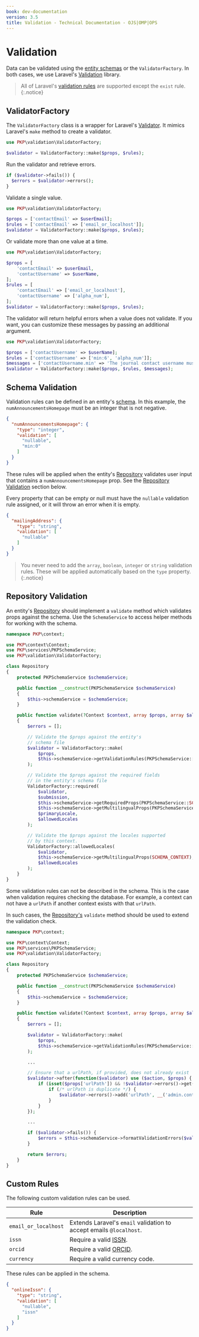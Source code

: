 ```yaml
---
book: dev-documentation
version: 3.5
title: Validation - Technical Documentation - OJS|OMP|OPS
---
```


# Validation

Data can be validated using the [entity schemas](./architecture-entities#schemas) or the `ValidatorFactory`. In both cases, we use Laravel's [Validation](https://laravel.com/docs/5.5/validation) library.

> All of Laravel's [validation rules](https://laravel.com/docs/5.5/validation#available-validation-rules) are supported except the `exist` rule.
{:.notice}

## ValidatorFactory

The `ValidatorFactory` class is a wrapper for Laravel's [Validator](https://laravel.com/docs/5.5/validation). It mimics Laravel's `make` method to create a validator.

```php
use PKP\validation\ValidatorFactory;

$validator = ValidatorFactory::make($props, $rules);
```

Run the validator and retrieve errors.

```php
if ($validator->fails()) {
  $errors = $validator->errors();
}
```

Validate a single value.

```php
use PKP\validation\ValidatorFactory;

$props = ['contactEmail' => $userEmail];
$rules = ['contactEmail' => ['email_or_localhost']];
$validator = ValidatorFactory::make($props, $rules);
```

Or validate more than one value at a time.

```php
use PKP\validation\ValidatorFactory;

$props = [
    'contactEmail' => $userEmail,
    'contactUsername' => $userName,
];
$rules = [
    'contactEmail' => ['email_or_localhost'],
    'contactUsername' => ['alpha_num'],
];
$validator = ValidatorFactory::make($props, $rules);
```

The validator will return helpful errors when a value does not validate. If you want, you can customize these messages by passing an additional argument.

```php
use PKP\validation\ValidatorFactory;

$props = ['contactUsername' => $userName];
$rules = ['contactUsername' => ['min:6', 'alpha_num']];
$messages = ['contactUsername.min' => 'The journal contact username must be at least 6 characters.'];
$validator = ValidatorFactory::make($props, $rules, $messages);
```

## Schema Validation

Validation rules can be defined in an entity's [schema](./architecture-entities#schemas). In this example, the `numAnnouncementsHomepage` must be an integer that is not negative.

```json
{
  "numAnnouncementsHomepage": {
    "type": "integer",
    "validation": [
      "nullable",
      "min:0"
    ]
  }
}
```

These rules will be applied when the entity's [Repository](./architecture-repositories) validates user input that contains a `numAnnouncementsHomepage` prop. See the [Repository Validation](#repository-validation) section below.

Every property that can be empty or null must have the `nullable` validation rule assigned, or it will throw an error when it is empty.

```json
{
  "mailingAddress": {
    "type": "string",
    "validation": [
      "nullable"
    ]
  }
}
```

> You never need to add the `array`, `boolean`, `integer` or `string` validation rules. These will be applied automatically based on the `type` property.
{:.notice}

## Repository Validation

An entity's [Repository](./architecture-repositories) should implement a `validate` method which validates props against the schema. Use the `SchemaService` to access helper methods for working with the schema.

```php
namespace PKP\context;

use PKP\context\Context;
use PKP\services\PKPSchemaService;
use PKP\validation\ValidatorFactory;

class Repository
{
    protected PKPSchemaService $schemaService;

    public function __construct(PKPSchemaService $schemaService)
    {
        $this->schemaService = $schemaService;
    }

    public function validate(?Context $context, array $props, array $allowedLocales, string $primaryLocale): array
    {
        $errors = [];

        // Validate the $props against the entity's
        // schema file
        $validator = ValidatorFactory::make(
            $props,
            $this->schemaService->getValidationRules(PKPSchemaService::SCHEMA_CONTEXT, $allowedLocales)
        );

        // Validate the $props against the required fields
        // in the entity's schema file
        ValidatorFactory::required(
            $validator,
            $submission,
            $this->schemaService->getRequiredProps(PKPSchemaService::SCHEMA_CONTEXT),
            $this->schemaService->getMultilingualProps(PKPSchemaService::SCHEMA_CONTEXT),
            $primaryLocale,
            $allowedLocales
        );

        // Validate the $props against the locales supported
        // by this context.
        ValidatorFactory::allowedLocales(
            $validator,
            $this->schemaService->getMultilingualProps(SCHEMA_CONTEXT),
            $allowedLocales
        );
    }
}
```

Some validation rules can not be described in the schema. This is the case when validation requires checking the database. For example, a context can not have a `urlPath` if another context exists with that `urlPath`.

In such cases, the [Repository's](./architecture-repositories) `validate` method should be used to extend the validation check.

```php
namespace PKP\context;

use PKP\context\Context;
use PKP\services\PKPSchemaService;
use PKP\validation\ValidatorFactory;

class Repository
{
    protected PKPSchemaService $schemaService;

    public function __construct(PKPSchemaService $schemaService)
    {
        $this->schemaService = $schemaService;
    }

    public function validate(?Context $context, array $props, array $allowedLocales, string $primaryLocale): array
    {
        $errors = [];

        $validator = ValidatorFactory::make(
            $props,
            $this->schemaService->getValidationRules(PKPSchemaService::SCHEMA_CONTEXT, $allowedLocales)
        );

        ...

        // Ensure that a urlPath, if provided, does not already exist
        $validator->after(function($validator) use ($action, $props) {
            if (isset($props['urlPath']) && !$validator->errors()->get('urlPath')) {
                if (/* urlPath is duplicate */) {
                    $validator->errors()->add('urlPath', __('admin.contexts.form.pathExists'));
                }
            }
        });

        ...

        if ($validator->fails()) {
            $errors = $this->schemaService->formatValidationErrors($validator->errors());
        }

        return $errors;
    }
}
```

## Custom Rules

The following custom validation rules can be used.

| Rule | Description |
| --- | --- |
| `email_or_localhost` | Extends Laravel's `email` validation to accept emails `@localhost`. |
| `issn` | Require a valid [ISSN](https://www.issn.org/). |
| `orcid` | Require a valid [ORCID](https://orcid.org/). |
| `currency` | Require a valid currency code. |

These rules can be applied in the schema.

```json
{
  "onlineIssn": {
    "type": "string",
    "validation": [
      "nullable",
      "issn"
    ]
  }
}
```
